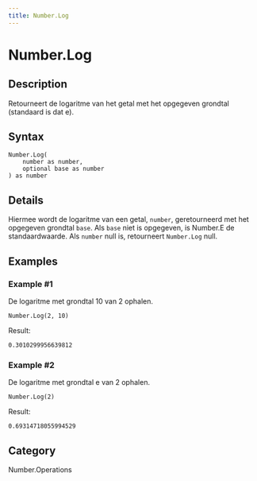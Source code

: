 ```yaml
---
title: Number.Log
---
```


# Number.Log


## Description

Retourneert de logaritme van het getal met het opgegeven grondtal (standaard is dat e).


## Syntax

```powerquery
Number.Log(
    number as number,
    optional base as number
) as number
```


## Details

Hiermee wordt de logaritme van een getal, <code>number</code>, geretourneerd met het opgegeven grondtal <code>base</code>. Als <code>base</code> niet is opgegeven, is Number.E de standaardwaarde. Als <code>number</code> null is, retourneert <code>Number.Log</code> null.


## Examples

### Example #1 
De logaritme met grondtal 10 van 2 ophalen.
```powerquery
Number.Log(2, 10)
```

Result: 
```powerquery
0.3010299956639812
```


### Example #2 
De logaritme met grondtal e van 2 ophalen.
```powerquery
Number.Log(2)
```

Result: 
```powerquery
0.69314718055994529
```




## Category
Number.Operations
